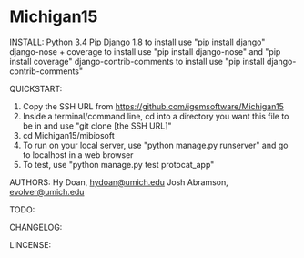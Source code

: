 # Michigan15

INSTALL:
  Python 3.4
  Pip
  Django 1.8
    to install use "pip install django"
  django-nose + coverage
    to install use "pip install django-nose" and "pip install coverage"
  django-contrib-comments
    to install use "pip install django-contrib-comments"
  
QUICKSTART:
  1. Copy the SSH URL from https://github.com/igemsoftware/Michigan15
  2. Inside a terminal/command line, cd into a directory you want this file to be in
     and use "git clone [the SSH URL]"
  3. cd Michigan15/mibiosoft
  4. To run on your local server, use "python manage.py runserver" and go to localhost in a web browser
  5. To test, use "python manage.py test protocat_app"

AUTHORS:
  Hy Doan, hydoan@umich.edu
  Josh Abramson, evolver@umich.edu
  
TODO:

CHANGELOG:

LINCENSE:

